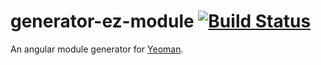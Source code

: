 # generator-ez-module [![Build Status](https://secure.travis-ci.org/jdewit/generator-ez-module.png?branch=master)](https://travis-ci.org/jdewit/generator-ez-module)

An angular module generator for [Yeoman](http://yeoman.io).


